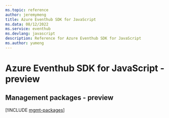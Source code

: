 ```yaml
---
ms.topic: reference
author: jeremymeng
title: Azure Eventhub SDK for JavaScript
ms.data: 08/12/2022
ms.service: eventhub
ms.devlang: javascript
description: Reference for Azure Eventhub SDK for JavaScript
ms.author: yumeng
---
```

# Azure Eventhub SDK for JavaScript - preview

## Management packages - preview
[!INCLUDE [mgmt-packages](eventhub-mgmt-index.md)]
